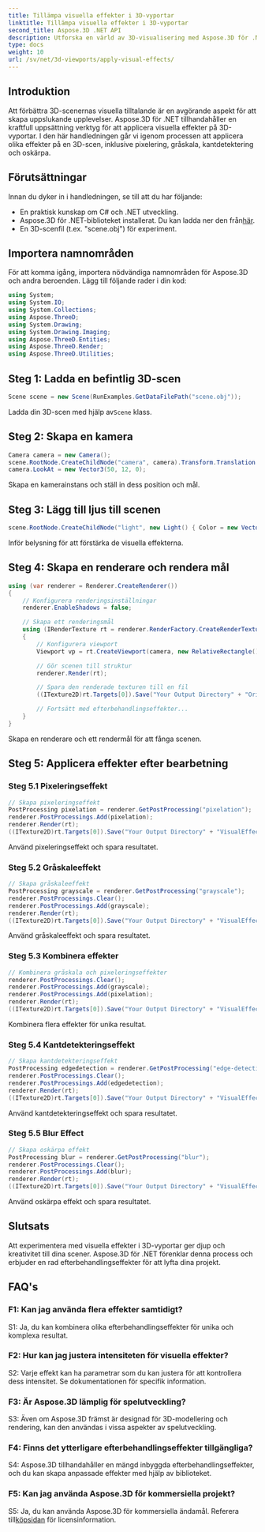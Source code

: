 ```yaml
---
title: Tillämpa visuella effekter i 3D-vyportar
linktitle: Tillämpa visuella effekter i 3D-vyportar
second_title: Aspose.3D .NET API
description: Utforska en värld av 3D-visualisering med Aspose.3D för .NET. Lär dig att applicera fängslande visuella effekter på dina scener med hjälp av steg-för-steg handledning. Lyft dina projekt med pixelering, gråskala, kantdetektering och oskärpa effekter.
type: docs
weight: 10
url: /sv/net/3d-viewports/apply-visual-effects/
---
```

## Introduktion

Att förbättra 3D-scenernas visuella tilltalande är en avgörande aspekt för att skapa uppslukande upplevelser. Aspose.3D för .NET tillhandahåller en kraftfull uppsättning verktyg för att applicera visuella effekter på 3D-vyportar. I den här handledningen går vi igenom processen att applicera olika effekter på en 3D-scen, inklusive pixelering, gråskala, kantdetektering och oskärpa.

## Förutsättningar

Innan du dyker in i handledningen, se till att du har följande:

- En praktisk kunskap om C# och .NET utveckling.
-  Aspose.3D för .NET-biblioteket installerat. Du kan ladda ner den från[här](https://releases.aspose.com/3d/net/).
- En 3D-scenfil (t.ex. "scene.obj") för experiment.

## Importera namnområden

För att komma igång, importera nödvändiga namnområden för Aspose.3D och andra beroenden. Lägg till följande rader i din kod:

```csharp
using System;
using System.IO;
using System.Collections;
using Aspose.ThreeD;
using System.Drawing;
using System.Drawing.Imaging;
using Aspose.ThreeD.Entities;
using Aspose.ThreeD.Render;
using Aspose.ThreeD.Utilities;
```

## Steg 1: Ladda en befintlig 3D-scen

```csharp
Scene scene = new Scene(RunExamples.GetDataFilePath("scene.obj"));
```

 Ladda din 3D-scen med hjälp av`Scene` klass.

## Steg 2: Skapa en kamera

```csharp
Camera camera = new Camera();
scene.RootNode.CreateChildNode("camera", camera).Transform.Translation = new Vector3(2, 44, 66);
camera.LookAt = new Vector3(50, 12, 0);
```

Skapa en kamerainstans och ställ in dess position och mål.

## Steg 3: Lägg till ljus till scenen

```csharp
scene.RootNode.CreateChildNode("light", new Light() { Color = new Vector3(Color.White), LightType = LightType.Point }).Transform.Translation = new Vector3(26, 57, 43);
```

Inför belysning för att förstärka de visuella effekterna.

## Steg 4: Skapa en renderare och rendera mål

```csharp
using (var renderer = Renderer.CreateRenderer())
{
    // Konfigurera renderingsinställningar
    renderer.EnableShadows = false;

    // Skapa ett renderingsmål
    using (IRenderTexture rt = renderer.RenderFactory.CreateRenderTexture(new RenderParameters(), 1, 1024, 1024))
    {
        // Konfigurera viewport
        Viewport vp = rt.CreateViewport(camera, new RelativeRectangle() { ScaleWidth = 1, ScaleHeight = 1 });

        // Gör scenen till struktur
        renderer.Render(rt);

        // Spara den renderade texturen till en fil
        ((ITexture2D)rt.Targets[0]).Save("Your Output Directory" + "Original_viewport_out.png", ImageFormat.Png);

        // Fortsätt med efterbehandlingseffekter...
    }
}
```

Skapa en renderare och ett rendermål för att fånga scenen.

## Steg 5: Applicera effekter efter bearbetning

### Steg 5.1 Pixeleringseffekt

```csharp
// Skapa pixeleringseffekt
PostProcessing pixelation = renderer.GetPostProcessing("pixelation");
renderer.PostProcessings.Add(pixelation);
renderer.Render(rt);
((ITexture2D)rt.Targets[0]).Save("Your Output Directory" + "VisualEffect_pixelation_out.png", ImageFormat.Png);
```

Använd pixeleringseffekt och spara resultatet.

### Steg 5.2 Gråskaleeffekt

```csharp
// Skapa gråskaleeffekt
PostProcessing grayscale = renderer.GetPostProcessing("grayscale");
renderer.PostProcessings.Clear();
renderer.PostProcessings.Add(grayscale);
renderer.Render(rt);
((ITexture2D)rt.Targets[0]).Save("Your Output Directory" + "VisualEffect_grayscale_out.png", ImageFormat.Png);
```

Använd gråskaleeffekt och spara resultatet.

### Steg 5.3 Kombinera effekter

```csharp
// Kombinera gråskala och pixeleringseffekter
renderer.PostProcessings.Clear();
renderer.PostProcessings.Add(grayscale);
renderer.PostProcessings.Add(pixelation);
renderer.Render(rt);
((ITexture2D)rt.Targets[0]).Save("Your Output Directory" + "VisualEffect_grayscale+pixelation_out.png", ImageFormat.Png);
```

Kombinera flera effekter för unika resultat.

### Steg 5.4 Kantdetekteringseffekt

```csharp
// Skapa kantdetekteringseffekt
PostProcessing edgedetection = renderer.GetPostProcessing("edge-detection");
renderer.PostProcessings.Clear();
renderer.PostProcessings.Add(edgedetection);
renderer.Render(rt);
((ITexture2D)rt.Targets[0]).Save("Your Output Directory" + "VisualEffect_edgedetection_out.png", ImageFormat.Png);
```

Använd kantdetekteringseffekt och spara resultatet.

### Steg 5.5 Blur Effect

```csharp
// Skapa oskärpa effekt
PostProcessing blur = renderer.GetPostProcessing("blur");
renderer.PostProcessings.Clear();
renderer.PostProcessings.Add(blur);
renderer.Render(rt);
((ITexture2D)rt.Targets[0]).Save("Your Output Directory" + "VisualEffect_blur_out.png", ImageFormat.Png);
```

Använd oskärpa effekt och spara resultatet.

## Slutsats

Att experimentera med visuella effekter i 3D-vyportar ger djup och kreativitet till dina scener. Aspose.3D för .NET förenklar denna process och erbjuder en rad efterbehandlingseffekter för att lyfta dina projekt.

## FAQ's

### F1: Kan jag använda flera effekter samtidigt?

S1: Ja, du kan kombinera olika efterbehandlingseffekter för unika och komplexa resultat.

### F2: Hur kan jag justera intensiteten för visuella effekter?

S2: Varje effekt kan ha parametrar som du kan justera för att kontrollera dess intensitet. Se dokumentationen för specifik information.

### F3: Är Aspose.3D lämplig för spelutveckling?

S3: Även om Aspose.3D främst är designad för 3D-modellering och rendering, kan den användas i vissa aspekter av spelutveckling.

### F4: Finns det ytterligare efterbehandlingseffekter tillgängliga?

S4: Aspose.3D tillhandahåller en mängd inbyggda efterbehandlingseffekter, och du kan skapa anpassade effekter med hjälp av biblioteket.

### F5: Kan jag använda Aspose.3D för kommersiella projekt?

 S5: Ja, du kan använda Aspose.3D för kommersiella ändamål. Referera till[köpsidan](https://purchase.aspose.com/buy) för licensinformation.
